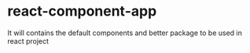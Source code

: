 # react-component-app
It will contains the default components and better package to be used in react project 

